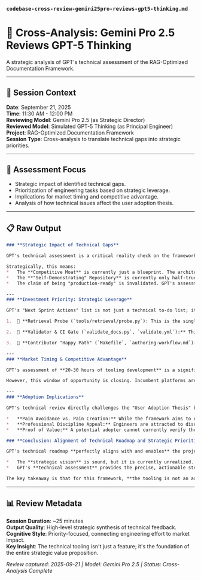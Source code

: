### **`codebase-cross-review-gemini25pro-reviews-gpt5-thinking.md`**
<!--
---
title: "Cross-Analysis: Gemini Pro 2.5 Reviews GPT-5 Thinking - Multi-Model Codebase Analysis"
description: "A strategic cross-check by Gemini Pro 2.5 on the technical assessment from a simulated GPT-5 Thinking model."
author: "VintageDon - https://github.com/vintagedon"
ai_contributor: "Gemini Pro 2.5"
date: "2025-09-21"
version: "1.0"
status: "Published"
tags:
- type: ai-cross-review
- domain: strategic-analysis
- tech: gemini-pro-25
- reviewed-tech: gpt-5-thinking
- audience: product-managers/strategists
---
-->

# 🔬 **Cross-Analysis: Gemini Pro 2.5 Reviews GPT-5 Thinking**

A strategic analysis of GPT's technical assessment of the RAG-Optimized Documentation Framework.

---

## **📖 Session Context**

**Date**: September 21, 2025  
**Time**: 11:30 AM - 12:00 PM  
**Reviewing Model**: Gemini Pro 2.5 (as Strategic Director)  
**Reviewed Model**: Simulated GPT-5 Thinking (as Principal Engineer)  
**Project**: RAG-Optimized Documentation Framework  
**Session Type**: Cross-analysis to translate technical gaps into strategic priorities.

---

## **🎯 Assessment Focus**

- Strategic impact of identified technical gaps.
- Prioritization of engineering tasks based on strategic leverage.
- Implications for market timing and competitive advantage.
- Analysis of how technical issues affect the user adoption thesis.

---

## **📋 Raw Output**

```markdown
### **Strategic Impact of Technical Gaps**

GPT's technical assessment is a critical reality check on the framework's strategic viability. While the core *idea* of the framework is strategically sound, GPT correctly identifies that the **lack of enforcement and validation infrastructure directly undermines its core value proposition**. A standard that isn't enforced is merely a suggestion, and suggestions inevitably lead to "drift".

Strategically, this means:
*   The **Competitive Moat** is currently just a blueprint. The architectural innovation of semantic numbering is powerful, but without a validator to ensure its consistent application, it offers no real defensibility. Teams will adopt it inconsistently, eroding the very predictability that makes it valuable for AI consumption.
*   The **"Self-Demonstrating" Repository** is currently only half-true. It demonstrates the *goal*, but not the *reliable practice*. A potential adopter looking at the current state sees a set of well-organized files but has no guarantee that this structure can be maintained at scale without the tooling GPT calls for.
*   The claim of being "production-ready" is invalidated. GPT's assessment of "**No.**" for "Ready-to-Ship" is blunt but accurate from a strategic standpoint. You cannot market a framework for reliable, enterprise-grade use when it lacks the basic hygiene of automated checks.

---
### **Investment Priority: Strategic Leverage**

GPT's "Next Sprint Actions" list is not just a technical to-do list; it's a strategic investment roadmap. The highest-leverage items are those that most directly prove the framework's central claims.

1.  🥇 **Retrieval Probe (`tools/retrieval/probe.py`): This is the single most important investment**. The entire premise of the framework is that its structure improves RAG performance. Without a quantitative, automated way to prove this, the project's core claim is untestable and, therefore, strategically weak. This tool transforms the project's value from a *claim* to a *measurable fact*.

2.  🥈 **Validator & CI Gate (`validate_docs.py`, `validate.yml`):** This is the enforcement mechanism that makes the standard real. It is the technical manifestation of the competitive moat. Without it, the framework is just a set of templates that will inevitably decay. For enterprise adoption, a CI gate that provides a deterministic pass/fail signal is non-negotiable.

3.  🥉 **Contributor "Happy Path" (`Makefile`, `authoring-workflow.md`):** This directly addresses adoption friction. A smooth onboarding experience for the first contributor to a project is critical for community growth. A simple `make validate` command turns a complex set of rules into a simple, actionable step, which is vital for building a community.

---
### **Market Timing & Competitive Advantage**

GPT's assessment of **20-30 hours of tooling development** is a significant but not fatal delay. The market for AI-native documentation is still nascent. The project currently holds a **first-mover advantage** in terms of its architectural concept.

However, this window of opportunity is closing. Incumbent platforms are rapidly adding AI features. While they may not re-architect their systems, they can build "good enough" ingestion pipelines. The 20-30 hours of work identified by GPT represents the sprint required to move from a theoretical advantage to a practical, defensible one. The delay becomes critical if it extends beyond one or two development cycles, as the market conversation may shift to whatever tool, however imperfect, solves the problem *first*.

---
### **Adoption Implications**

GPT's technical review directly challenges the "User Adoption Thesis" by highlighting the practical barriers.

*   **Pain Avoidance vs. Pain Creation:** While the framework aims to reduce the pain of the "translation tax," in its current state, it creates new pain. Without a local validation script, a contributor's first experience will be a frustrating, manual process of checking rules, likely followed by a failed PR review where a human maintainer acts as a linter. This is the opposite of the "happy path" and will kill organic adoption.
*   **Professional Discipline Appeal:** Engineers are attracted to discipline that is automated and reliable. They are repelled by discipline that is manual, subjective, and enforced by humans. GPT's point about needing a **deterministic pass/fail signal** is crucial. The framework only appeals to the "professional discipline" mindset once that discipline is encoded in tools.
*   **Proof of Value:** A potential adopter cannot currently verify the core RAG benefit. The lack of a retrieval probe means they have to take the framework's claims on faith. Engineers are, by nature, skeptical. They want to see the data, which the retrieval probe would provide.

### **Conclusion: Alignment of Technical Roadmap and Strategic Priorities**

GPT's technical roadmap **perfectly aligns with and enables** the project's strategic priorities. The technical gaps identified are not minor implementation details; they are foundational requirements for the strategy to be credible and executable.

*   The **strategic vision** is sound, but it is currently unrealized.
*   GPT's **technical assessment** provides the precise, actionable steps required to make that vision a reality.

The key takeaway is that for this framework, **the tooling is not an add-on; it is an integral part of the product**. The enforcement and validation mechanisms are what transform the documentation from a static set of files into a reliable, auditable, and high-performance knowledge source for AI systems. Executing GPT's "Next Sprint Actions" is the most direct path to securing the framework's market position and realizing its significant growth potential.
```

---

## **📊 Review Metadata**

**Session Duration**: ~25 minutes  
**Output Quality**: High-level strategic synthesis of technical feedback.  
**Cognitive Style**: Priority-focused, connecting engineering effort to market impact.  
**Key Insight**: The technical tooling isn't just a feature; it's the foundation of the entire strategic value proposition.

*Review captured: 2025-09-21 | Model: Gemini Pro 2.5 | Status: Cross-Analysis Complete*
